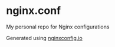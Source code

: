 # nginx.conf

My personal repo for Nginx configurations

Generated using [nginxconfig.io](https://github.com/digitalocean/nginxconfig.io)
